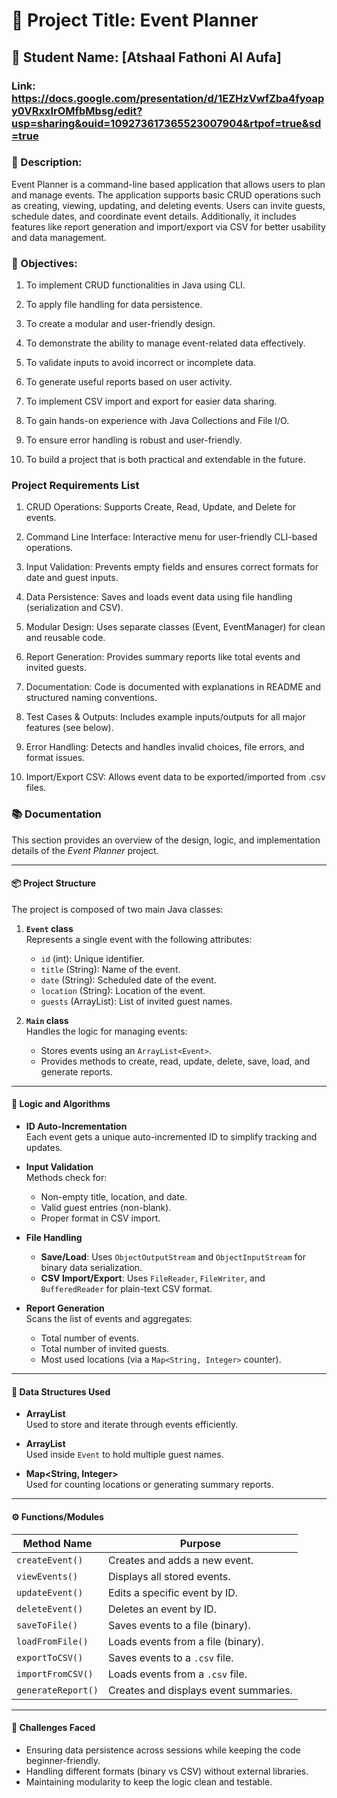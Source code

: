 # 📌 Project Title: Event Planner
## 👤 Student Name: [Atshaal Fathoni Al Aufa]
### Link: https://docs.google.com/presentation/d/1EZHzVwfZba4fyoapy0VRxxIrOMfbMbsg/edit?usp=sharing&ouid=109273617365523007904&rtpof=true&sd=true


### 📄 Description:
 Event Planner is a command-line based application that allows users to plan and manage events. The application supports basic CRUD operations such as creating, viewing, updating, and deleting events. Users can invite guests, schedule dates, and coordinate event details. Additionally, it includes features like report generation and import/export via CSV for better usability and data management.

### 🎯 Objectives:
1. To implement CRUD functionalities in Java using CLI.

2. To apply file handling for data persistence.

3. To create a modular and user-friendly design.

4. To demonstrate the ability to manage event-related data effectively.

5. To validate inputs to avoid incorrect or incomplete data.

6. To generate useful reports based on user activity.

7. To implement CSV import and export for easier data sharing.

8. To gain hands-on experience with Java Collections and File I/O.

9. To ensure error handling is robust and user-friendly.

10. To build a project that is both practical and extendable in the future.

### Project Requirements List
1. CRUD Operations: Supports Create, Read, Update, and Delete for events.

2. Command Line Interface: Interactive menu for user-friendly CLI-based operations.

3. Input Validation: Prevents empty fields and ensures correct formats for date and guest inputs.

4. Data Persistence: Saves and loads event data using file handling (serialization and CSV).

5. Modular Design: Uses separate classes (Event, EventManager) for clean and reusable code.

6. Report Generation: Provides summary reports like total events and invited guests.

7. Documentation: Code is documented with explanations in README and structured naming conventions.

8. Test Cases & Outputs: Includes example inputs/outputs for all major features (see below).

9. Error Handling: Detects and handles invalid choices, file errors, and format issues.

10. Import/Export CSV: Allows event data to be exported/imported from .csv files.

### 📚 Documentation

This section provides an overview of the design, logic, and implementation details of the *Event Planner* project.

---

#### 📦 Project Structure

The project is composed of two main Java classes:

1. **`Event` class**  
   Represents a single event with the following attributes:
    - `id` (int): Unique identifier.
    - `title` (String): Name of the event.
    - `date` (String): Scheduled date of the event.
    - `location` (String): Location of the event.
    - `guests` (ArrayList<String>): List of invited guest names.

2. **`Main` class**  
   Handles the logic for managing events:
    - Stores events using an `ArrayList<Event>`.
    - Provides methods to create, read, update, delete, save, load, and generate reports.

---

#### 🧠 Logic and Algorithms

- **ID Auto-Incrementation**  
  Each event gets a unique auto-incremented ID to simplify tracking and updates.

- **Input Validation**  
  Methods check for:
    - Non-empty title, location, and date.
    - Valid guest entries (non-blank).
    - Proper format in CSV import.

- **File Handling**
    - **Save/Load**: Uses `ObjectOutputStream` and `ObjectInputStream` for binary data serialization.
    - **CSV Import/Export**: Uses `FileReader`, `FileWriter`, and `BufferedReader` for plain-text CSV format.

- **Report Generation**  
  Scans the list of events and aggregates:
    - Total number of events.
    - Total number of invited guests.
    - Most used locations (via a `Map<String, Integer>` counter).

---

#### 🧰 Data Structures Used

- **ArrayList<Event>**  
  Used to store and iterate through events efficiently.

- **ArrayList<String>**  
  Used inside `Event` to hold multiple guest names.

- **Map<String, Integer>**  
  Used for counting locations or generating summary reports.

---

#### ⚙️ Functions/Modules

| Method Name               | Purpose                                 |
|---------------------------|-----------------------------------------|
| `createEvent()`           | Creates and adds a new event.           |
| `viewEvents()`            | Displays all stored events.             |
| `updateEvent()`           | Edits a specific event by ID.           |
| `deleteEvent()`           | Deletes an event by ID.                 |
| `saveToFile()`            | Saves events to a file (binary).        |
| `loadFromFile()`          | Loads events from a file (binary).      |
| `exportToCSV()`           | Saves events to a `.csv` file.          |
| `importFromCSV()`         | Loads events from a `.csv` file.        |
| `generateReport()`        | Creates and displays event summaries.   |

---

#### 🧗 Challenges Faced

- Ensuring data persistence across sessions while keeping the code beginner-friendly.
- Handling different formats (binary vs CSV) without external libraries.
- Maintaining modularity to keep the logic clean and testable.

